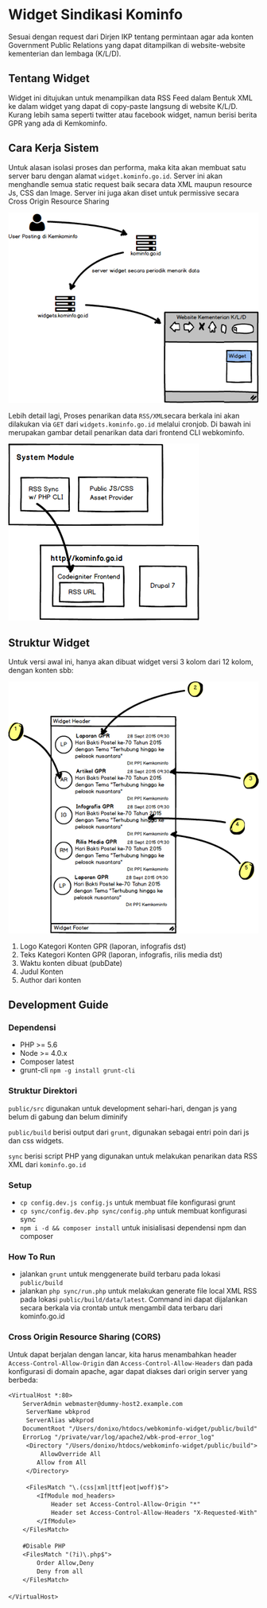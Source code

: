 # Widget Sindikasi Kominfo

Sesuai dengan request dari Dirjen IKP tentang permintaan agar ada konten Government Public Relations yang dapat ditampilkan di website-website kementerian dan lembaga (K/L/D).

## Tentang Widget

Widget ini ditujukan untuk menampilkan data RSS Feed dalam Bentuk XML ke dalam widget yang dapat di copy-paste langsung di website K/L/D. Kurang lebih sama seperti twitter atau facebook widget, namun berisi berita GPR yang ada di Kemkominfo.


## Cara Kerja Sistem

Untuk alasan isolasi proses dan performa, maka kita akan membuat satu server baru dengan alamat `widget.kominfo.go.id`. Server ini akan menghandle semua static request baik secara data XML maupun resource Js, CSS dan Image.
Server ini juga akan diset untuk permissive secara Cross Origin Resource Sharing

![Alur Data](docs/diagram-interaksi.png)

Lebih detail lagi, Proses penarikan data `RSS/XML`secara berkala ini akan dilakukan via `GET` dari `widgets.kominfo.go.id` melalui cronjob.
Di bawah ini merupakan gambar detail penarikan data dari frontend CLI webkominfo.

![Modul Sistem](docs/modul-sistem.png)

## Struktur Widget

Untuk versi awal ini, hanya akan dibuat widget versi 3 kolom dari 12 kolom, dengan konten sbb:

![Struktur Widget](docs/struktur-widget.png)

1. Logo Kategori Konten GPR (laporan, infografis dst)
2. Teks Kategori Konten GPR (laporan, infografis, rilis media dst)
3. Waktu konten dibuat (pubDate)
4. Judul Konten
5. Author dari konten

## Development Guide

### Dependensi
* PHP >= 5.6
* Node >= 4.0.x
* Composer latest
* grunt-cli `npm -g install grunt-cli`

### Struktur Direktori

`public/src` digunakan untuk development sehari-hari, dengan js yang belum di gabung dan belum diminify

`public/build` berisi output dari `grunt`, digunakan sebagai entri poin dari js dan css widgets.

`sync` berisi script PHP yang digunakan untuk melakukan penarikan data RSS XML dari `kominfo.go.id`

### Setup

* `cp config.dev.js config.js` untuk membuat file konfigurasi grunt
* `cp sync/config.dev.php sync/config.php` untuk membuat konfigurasi sync
* `npm i -d && composer install` untuk inisialisasi dependensi npm dan composer

### How To Run

* jalankan `grunt` untuk menggenerate build terbaru pada lokasi `public/build`
* jalankan `php sync/run.php` untuk melakukan generate file local XML RSS pada lokasi `public/build/data/latest`. Command ini dapat dijalankan secara berkala via crontab untuk mengambil data terbaru dari kominfo.go.id

### Cross Origin Resource Sharing (CORS)

Untuk dapat berjalan dengan lancar, kita harus menambahkan header `Access-Control-Allow-Origin` dan `Access-Control-Allow-Headers` dan  pada konfigurasi di domain apache, agar dapat diakses dari origin server yang berbeda:

```txt
<VirtualHost *:80>
    ServerAdmin webmaster@dummy-host2.example.com
	 ServerName wbkprod
	 ServerAlias wbkprod
    DocumentRoot "/Users/donixo/htdocs/webkominfo-widget/public/build"
    ErrorLog "/private/var/log/apache2/wbk-prod-error_log"
	 <Directory "/Users/donixo/htdocs/webkominfo-widget/public/build">
		 AllowOverride All
		Allow from All
	 </Directory>

     <FilesMatch "\.(css|xml|ttf|eot|woff)$">
        <IfModule mod_headers>
            Header set Access-Control-Allow-Origin "*"
            Header set Access-Control-Allow-Headers "X-Requested-With"
        </IfModule>
    </FilesMatch>

    #Disable PHP
    <FilesMatch "(?i)\.php$">
        Order Allow,Deny
        Deny from all
    </FilesMatch>

</VirtualHost>
```
